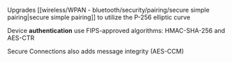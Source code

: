 


Upgrades [[wireless/WPAN - bluetooth/security/pairing/secure simple pairing|secure simple pairing]] to utilize the P-256 elliptic curve

Device **authentication** use FIPS-approved algorithms: HMAC-SHA-256 and AES-CTR

Secure Connections also adds message integrity (AES-CCM)

